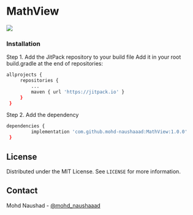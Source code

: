 # MathView

<!-- Jitpack link -->
[![](https://jitpack.io/v/mohd-naushaaad/MathView.svg)](https://jitpack.io/#mohd-naushaaad/MathView)

### Installation

Step 1. Add the JitPack repository to your build file
Add it in your root build.gradle at the end of repositories:
   ```sh
   allprojects {
		repositories {
			...
			maven { url 'https://jitpack.io' }
		}
	}
   ```
Step 2. Add the dependency
   ```sh
  dependencies {
	        implementation 'com.github.mohd-naushaaad:MathView:1.0.0'
	}
   ```
   

<!-- LICENSE -->
## License

Distributed under the MIT License. See `LICENSE` for more information.



<!-- CONTACT -->
## Contact

Mohd Naushad - [@mohd_naushaaad](https://twitter.com/mohd_naushaaad)


